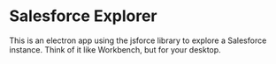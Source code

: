 # Salesforce Explorer

This is an electron app using the jsforce library to explore a Salesforce instance.  Think of it like Workbench, but for your desktop.
